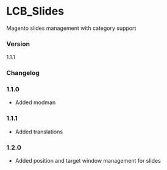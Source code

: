 # LCB_Slides
Magento slides management with category support
 
### Version

1.1.1

### Changelog

### 1.1.0

* Added modman

### 1.1.1

* Added translations

### 1.2.0

* Added position and target window management for slides